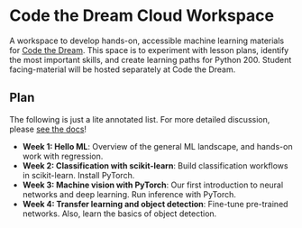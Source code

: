 # Code the Dream Cloud Workspace
A workspace to develop hands-on, accessible machine learning materials for [Code the Dream](https://codethedream.org/). This space is to experiment with lesson plans, identify the most important skills, and create learning paths for Python 200. Student facing-material will be hosted separately at Code the Dream. 

## Plan
The following is just a lite annotated list. For more detailed discussion, please [see the docs](https://ctdml.readthedocs.io/en/latest/)!

- **Week 1: Hello ML**: Overview of the general ML landscape, and hands-on work with regression. 
- **Week 2: Classification with scikit-learn**: Build classification workflows in scikit-learn. Install PyTorch. 
- **Week 3: Machine vision with PyTorch**: Our first introduction to neural networks and deep learning. Run inference with PyTorch.
- **Week 4: Transfer learning and object detection**: Fine-tune pre-trained networks. Also, learn the basics of object detection. 
